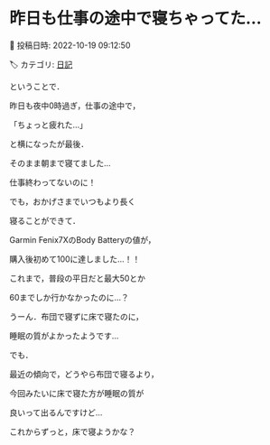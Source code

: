# 昨日も仕事の途中で寝ちゃってた…

📅 投稿日時: 2022-10-19 09:12:50

🏷️ カテゴリ: [日記](cc4b5682fb7b8b144980957a978653fb0.md)

ということで．


昨日も夜中0時過ぎ，仕事の途中で，


「ちょっと疲れた…」


と横になったが最後．


そのまま朝まで寝てました…


仕事終わってないのに！





でも，おかげさまでいつもより長く


寝ることができて．


Garmin Fenix7XのBody Batteryの値が，


購入後初めて100に達しました…！！


これまで，普段の平日だと最大50とか


60までしか行かなかったのに…？





うーん．布団で寝ずに床で寝たのに，


睡眠の質がよかったようです…





でも．


最近の傾向で，どうやら布団で寝るより，


今回みたいに床で寝た方が睡眠の質が


良いって出るんですけど…





これからずっと，床で寝ようかな？
